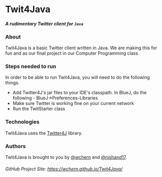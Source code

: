 # Twit4Java

#### *A rudimentary Twitter client for `Java`*

### About
Twit4Java is a basic Twitter client written in Java. We are making this for fun and as our final project in our Computer Programming class.

### Steps needed to run
In order to be able to run Twit4Java, you will need to do the following things.
- Add Twitter4J's jar files to your IDE's classpath. In BlueJ, do the following - BlueJ->Preferences-Libraries
- Make sure Twitter is working fine on your current network
- Run the TwitStarter class

### Technologies
Twit4Java uses the [Twitter4J](http://twitter4j.org/en/index.html) library.

### Authors
Twit4Java is brought to you by [@wchern](https://github.com/wchern) and [@nishand17](https://github.com/nishand17).



###### GitHub Project Site: https://wchern.github.io/Twit4Java/
